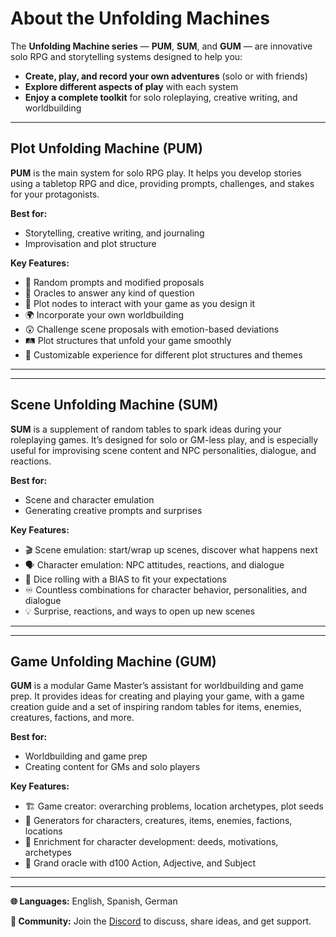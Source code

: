 

# About the Unfolding Machines

The **Unfolding Machine series** — **PUM**, **SUM**, and **GUM** — are innovative solo RPG and storytelling systems designed to help you:

- **Create, play, and record your own adventures** (solo or with friends)
- **Explore different aspects of play** with each system
- **Enjoy a complete toolkit** for solo roleplaying, creative writing, and worldbuilding

---


## Plot Unfolding Machine (**PUM**)

**PUM** is the main system for solo RPG play. It helps you develop stories using a tabletop RPG and dice, providing prompts, challenges, and stakes for your protagonists.

**Best for:**

- Storytelling, creative writing, and journaling
- Improvisation and plot structure


**Key Features:**

- 🎲 Random prompts and modified proposals
- 🔮 Oracles to answer any kind of question
- 🧩 Plot nodes to interact with your game as you design it
- 🌍 Incorporate your own worldbuilding
- 😲 Challenge scene proposals with emotion-based deviations
- 🛤️ Plot structures that unfold your game smoothly
- 🎨 Customizable experience for different plot structures and themes


---

---


## Scene Unfolding Machine (**SUM**)

**SUM** is a supplement of random tables to spark ideas during your roleplaying games. It’s designed for solo or GM-less play, and is especially useful for improvising scene content and NPC personalities, dialogue, and reactions.

**Best for:**

- Scene and character emulation
- Generating creative prompts and surprises


**Key Features:**

- 🎬 Scene emulation: start/wrap up scenes, discover what happens next
- 🗣️ Character emulation: NPC attitudes, reactions, and dialogue
- 🎲 Dice rolling with a BIAS to fit your expectations
- ♾️ Countless combinations for character behavior, personalities, and dialogue
- 💡 Surprise, reactions, and ways to open up new scenes


---

---


## Game Unfolding Machine (**GUM**)

**GUM** is a modular Game Master’s assistant for worldbuilding and game prep. It provides ideas for creating and playing your game, with a game creation guide and a set of inspiring random tables for items, enemies, creatures, factions, and more.

**Best for:**

- Worldbuilding and game prep
- Creating content for GMs and solo players


**Key Features:**

- 🏗️ Game creator: overarching problems, location archetypes, plot seeds
- 👤 Generators for characters, creatures, items, enemies, factions, locations
- 🧠 Enrichment for character development: deeds, motivations, archetypes
- 🎲 Grand oracle with d100 Action, Adjective, and Subject


---

---


**🌐 Languages:** English, Spanish, German

**💬 Community:** Join the [Discord](https://discord.gg/k2rQMa33Kq) to discuss, share ideas, and get support.
